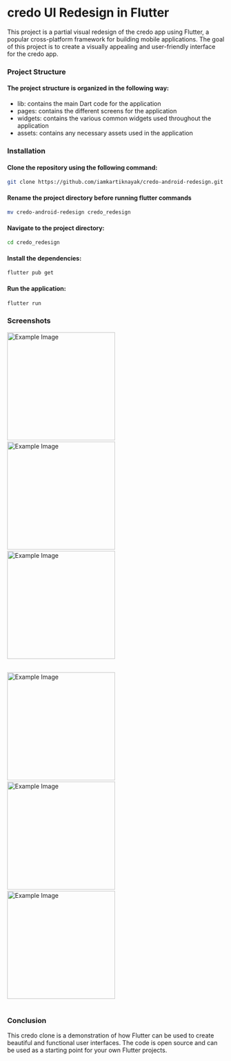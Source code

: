 # credo UI Redesign in Flutter
This project is a partial visual redesign of the credo app using Flutter, a popular cross-platform framework for building mobile applications. The goal of this project is to create a visually appealing and user-friendly interface for the credo app.

### Project Structure
 #### The project structure is organized in the following way:

* lib: contains the main Dart code for the application
* pages: contains the different screens for the application
* widgets: contains the various common widgets used throughout the application
* assets: contains any necessary assets used in the application 

### Installation
#### Clone the repository using the following command:
```bash    
git clone https://github.com/iamkartiknayak/credo-android-redesign.git
```
#### Rename the project directory before running flutter commands
```bash
mv credo-android-redesign credo_redesign
```
#### Navigate to the project directory:
```bash 
cd credo_redesign
```
#### Install the dependencies:
```bash 
flutter pub get
```
#### Run the application:
```bash 
flutter run
```
### Screenshots

<img src="./screenshots/ledger.jpg" alt="Example Image" width="250">&nbsp;&nbsp;&nbsp;
<img src="./screenshots/accounts.jpg" alt="Example Image" width="250">&nbsp;&nbsp;&nbsp;
<img src="./screenshots/add_contact.jpg" alt="Example Image" width="250"><br><br>

<img src="./screenshots/settings.jpg" alt="Example Image" width="250">&nbsp;&nbsp;&nbsp;
<img src="./screenshots/profile.jpg" alt="Example Image" width="250">&nbsp;&nbsp;&nbsp;
<img src="./screenshots/account.jpg" alt="Example Image" width="250"><br><br>


### Conclusion
This credo clone is a demonstration of how Flutter can be used to create beautiful and functional user interfaces. The code is open source and can be used as a starting point for your own Flutter projects.
